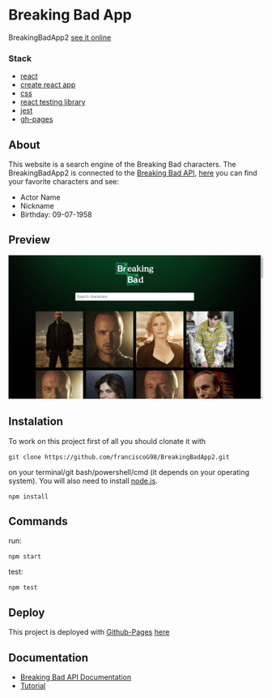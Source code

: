 # Breaking Bad App

BreakingBadApp2 [see it online](https://franciscog98.github.io/BreakingBadApp2/ "BreakingBadApp2")

### Stack
- [react](https://reactjs.org/ "react")
- [create react app](https://reactjs.org/docs/create-a-new-react-app.html " create react app")
- [css](https://developer.mozilla.org/en-US/docs/Web/CSS "css")
- [react testing library](https://testing-library.com/docs/react-testing-library/intro/ "react testing library")
- [jest](https://jestjs.io/, "jest")
- [gh-pages](https://pages.github.com/ "github pages")

## About
This website is a search engine of the Breaking Bad characters. The BreakingBadApp2 is connected to the [Breaking Bad API](https://breakingbadapi.com/ "Breaking Bad API"), [here](https://franciscog98.github.io/BreakingBadApp2/ "BreakingBadApp2 website") you can find your favorite characters and see:
- Actor Name
- Nickname
- Birthday: 09-07-1958


## Preview
![home screenshot](https://github.com/franciscoG98/BreakingBadApp2/blob/main/src/img/home.png "home screenshot")

## Instalation
To work on this project first of all you should clonate it with
```
git clone https://github.com/franciscoG98/BreakingBadApp2.git
```
on your terminal/git bash/powershell/cmd (it depends on your operating system). You will also need to install [node.js](http://https://nodejs.org/es/download/ "node.js").


```
npm install

``` 
## Commands
run:
```
npm start
``` 
test:
```
npm test
``` 

## Deploy
This project is deployed with [Github-Pages](https://pages.github.com/ "github pages") [here](https://franciscog98.github.io/BreakingBadApp2/ "here")


## Documentation
- [Breaking Bad API Documentation](https://breakingbadapi.com/documentation/ "Breaking Bad API Documentation")
- [Tutorial](https://youtu.be/YaioUnMw0mo "tutorial")
